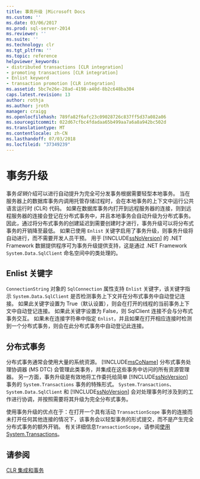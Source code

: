 ```yaml
---
title: 事务升级 |Microsoft Docs
ms.custom: ''
ms.date: 03/06/2017
ms.prod: sql-server-2014
ms.reviewer: ''
ms.suite: ''
ms.technology: clr
ms.tgt_pltfrm: ''
ms.topic: reference
helpviewer_keywords:
- distributed transactions [CLR integration]
- promoting transactions [CLR integration]
- Enlist keyword
- transaction promotion [CLR integration]
ms.assetid: 5bc7e26e-28ad-4198-a40d-8b2c648ba304
caps.latest.revision: 13
author: rothja
ms.author: jroth
manager: craigg
ms.openlocfilehash: 789fa82f6afc23c09028726c837ff5d37a082a06
ms.sourcegitcommit: 022d67cfbc4fdadaa65b499aa7a6a8a942bc502d
ms.translationtype: MT
ms.contentlocale: zh-CN
ms.lasthandoff: 07/03/2018
ms.locfileid: "37349239"
---
```

# <a name="transaction-promotion"></a>事务升级
  事务*促销*介绍可以进行自动提升为完全可分发事务根据需要轻型本地事务。 当在服务器上的数据库事务内调用托管存储过程时，会在本地事务的上下文中运行公共语言运行时 (CLR) 代码。  如果在数据库事务内打开到远程服务器的连接，则到远程服务器的连接会登记在分布式事务中，并且本地事务会自动升级为分布式事务。 因此，通过将分布式事务的创建延迟到需要创建时才进行，事务升级可以将分布式事务的开销降至最低。 如果已使用 `Enlist` 关键字启用了事务升级，则事务升级将自动进行，而不需要开发人员干预。 用于 [!INCLUDE[ssNoVersion](../../includes/ssnoversion-md.md)] 的 .NET Framework 数据提供程序可为事务升级提供支持，这是通过 .NET Framework `System.Data.SqlClient` 命名空间中的类处理的。  
  
## <a name="the-enlist-keyword"></a>Enlist 关键字  
 `ConnectionString` 对象的 `SqlConnection` 属性支持 `Enlist` 关键字，该关键字指示 `System.Data.SqlClient` 是否检测事务上下文并在分布式事务中自动登记连接。 如果此关键字设置为 True（默认设置），则会在打开的线程的当前事务上下文中自动登记连接。 如果此关键字设置为 False，则 SqlClient 连接不会与分布式事务交互。 如果未在连接字符串中指定 `Enlist`，并且如果在打开相应连接时检测到一个分布式事务，则会在此分布式事务中自动登记此连接。  
  
## <a name="distributed-transactions"></a>分布式事务  
 分布式事务通常会使用大量的系统资源。 [!INCLUDE[msCoName](../../includes/msconame-md.md)] 分布式事务处理协调器 (MS DTC) 会管理此类事务，并集成在这些事务中访问的所有资源管理器。 另一方面，事务升级是有效地将工作委托给简单 [!INCLUDE[ssNoVersion](../../includes/ssnoversion-md.md)] 事务的 `System.Transactions` 事务的特殊形式。 `System.Transactions`、`System.Data.SqlClient` 和 [!INCLUDE[ssNoVersion](../../includes/ssnoversion-md.md)] 会对处理事务时涉及到的工作进行协调，并按照需要将其升级为完全分布式事务。  
  
 使用事务升级的优点在于：在打开一个具有活动 `TransactionScope` 事务的连接而未打开任何其他连接的情况下，该事务会以轻型事务的形式提交，而不是产生完全分布式事务的额外开销。 有关详细信息`TransactionScope`，请参阅[使用 System.Transactions](../native-client-ole-db-transactions/transactions.md)。  
  
## <a name="see-also"></a>请参阅  
 [CLR 集成和事务](clr-integration-and-transactions.md)  
  
  
